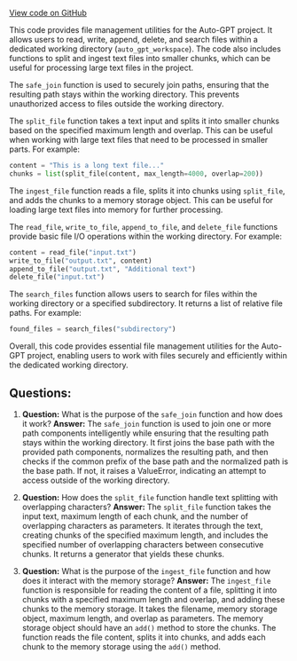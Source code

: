 [View code on GitHub](https://github.com/Significant-Gravitas/Auto-GPT/autogpt/file_operations.py)

This code provides file management utilities for the Auto-GPT project. It allows users to read, write, append, delete, and search files within a dedicated working directory (`auto_gpt_workspace`). The code also includes functions to split and ingest text files into smaller chunks, which can be useful for processing large text files in the project.

The `safe_join` function is used to securely join paths, ensuring that the resulting path stays within the working directory. This prevents unauthorized access to files outside the working directory.

The `split_file` function takes a text input and splits it into smaller chunks based on the specified maximum length and overlap. This can be useful when working with large text files that need to be processed in smaller parts. For example:

```python
content = "This is a long text file..."
chunks = list(split_file(content, max_length=4000, overlap=200))
```

The `ingest_file` function reads a file, splits it into chunks using `split_file`, and adds the chunks to a memory storage object. This can be useful for loading large text files into memory for further processing.

The `read_file`, `write_to_file`, `append_to_file`, and `delete_file` functions provide basic file I/O operations within the working directory. For example:

```python
content = read_file("input.txt")
write_to_file("output.txt", content)
append_to_file("output.txt", "Additional text")
delete_file("input.txt")
```

The `search_files` function allows users to search for files within the working directory or a specified subdirectory. It returns a list of relative file paths. For example:

```python
found_files = search_files("subdirectory")
```

Overall, this code provides essential file management utilities for the Auto-GPT project, enabling users to work with files securely and efficiently within the dedicated working directory.
## Questions: 
 1. **Question:** What is the purpose of the `safe_join` function and how does it work?
   **Answer:** The `safe_join` function is used to join one or more path components intelligently while ensuring that the resulting path stays within the working directory. It first joins the base path with the provided path components, normalizes the resulting path, and then checks if the common prefix of the base path and the normalized path is the base path. If not, it raises a ValueError, indicating an attempt to access outside of the working directory.

2. **Question:** How does the `split_file` function handle text splitting with overlapping characters?
   **Answer:** The `split_file` function takes the input text, maximum length of each chunk, and the number of overlapping characters as parameters. It iterates through the text, creating chunks of the specified maximum length, and includes the specified number of overlapping characters between consecutive chunks. It returns a generator that yields these chunks.

3. **Question:** What is the purpose of the `ingest_file` function and how does it interact with the memory storage?
   **Answer:** The `ingest_file` function is responsible for reading the content of a file, splitting it into chunks with a specified maximum length and overlap, and adding these chunks to the memory storage. It takes the filename, memory storage object, maximum length, and overlap as parameters. The memory storage object should have an `add()` method to store the chunks. The function reads the file content, splits it into chunks, and adds each chunk to the memory storage using the `add()` method.
